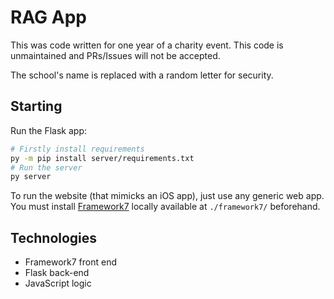 # RAG App
This was code written for one year of a charity event. This code is unmaintained and PRs/Issues will not be accepted.

The school's name is replaced with a random letter for security.

## Starting
Run the Flask app:

```bash
# Firstly install requirements
py -m pip install server/requirements.txt
# Run the server
py server
```

To run the website (that mimicks an iOS app), just use any generic web app. You must install [Framework7](https://framework7.io/) locally available at `./framework7/` beforehand.

## Technologies
- Framework7 front end
- Flask back-end
- JavaScript logic